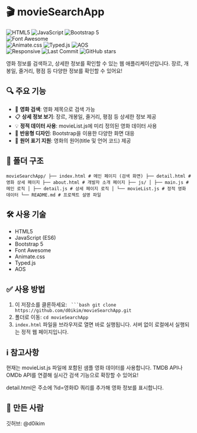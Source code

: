 # 🎬 movieSearchApp

![HTML5](https://img.shields.io/badge/HTML5-E34F26?style=flat&logo=html5&logoColor=white)
![JavaScript](https://img.shields.io/badge/JavaScript-ES6-F7DF1E?style=flat&logo=javascript&logoColor=black)
![Bootstrap 5](https://img.shields.io/badge/Bootstrap-7952B3?style=flat-square&logo=bootstrap&logoColor=white)  
![Font Awesome](https://img.shields.io/badge/Font_Awesome-528DD7?style=flat-square&logo=font-awesome&logoColor=white)  
![Animate.css](https://img.shields.io/badge/Animate.css-FF4081?style=flat-square&logo=css3&logoColor=white) 
![Typed.js](https://img.shields.io/badge/Typed.js-007ACC?style=flat-square&logo=javascript&logoColor=white) 
![AOS](https://img.shields.io/badge/AOS-000000?style=flat-square&logo=css3&logoColor=white)  
![Responsive](https://img.shields.io/badge/Responsive%20Design-%F0%9F%93%8D-blue?style=flat)
![Last Commit](https://img.shields.io/github/last-commit/d0ikim/movieSearchApp?style=flat)
![GitHub stars](https://img.shields.io/github/stars/d0ikim/movieSearchApp?style=social)

영화 정보를 검색하고, 상세한 정보를 확인할 수 있는 웹 애플리케이션입니다.
장르, 개봉일, 줄거리, 평점 등 다양한 정보를 확인할 수 있어요!

## 🔍 주요 기능

- 🎯 **영화 검색**: 영화 제목으로 검색 가능
- 📋 **상세 정보 보기**: 장르, 개봉일, 줄거리, 평점 등 상세한 정보 제공
- 💡 **정적 데이터 사용**: movieList.js에 미리 정의된 영화 데이터 사용
- 📱 **반응형 디자인**: Bootstrap을 이용한 다양한 화면 대응
- 💬 **원어 표기 지원**: 영화의 원어(title 및 언어 코드) 제공

## 📁 폴더 구조
`movieSearchApp/
├── index.html # 메인 페이지 (검색 화면)
├── detail.html # 영화 상세 페이지
├── about.html # 개발자 소개 페이지
├── js/
│ ├── main.js # 메인 로직
│ ├── detail.js # 상세 페이지 로직
│ └── movieList.js # 정적 영화 데이터
└── README.md # 프로젝트 설명 파일`

## 🛠️ 사용 기술

- HTML5
- JavaScript (ES6)
- Bootstrap 5
- Font Awesome
- Animate.css
- Typed.js
- AOS

## ✅ 사용 방법

1. 이 저장소를 클론하세요:
  ` ```bash
     git clone https://github.com/d0ikim/movieSearchApp.git`
2. 폴더로 이동:
   `cd movieSearchApp`
3. `index.html` 파일을 브라우저로 열면 바로 실행됩니다. 서버 없이 로컬에서 실행되는 정적 웹 페이지입니다.

## ℹ️ 참고사항
현재는 movieList.js 파일에 포함된 샘플 영화 데이터를 사용합니다.
TMDB API나 OMDb API를 연결해 실시간 검색 기능으로 확장할 수 있어요!

detail.html은 주소에 ?id=영화ID 쿼리를 추가해 영화 정보를 표시합니다.

## 👤 만든 사람
깃허브: @d0ikim
